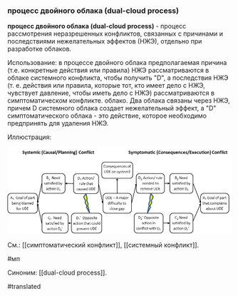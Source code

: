 ### процесс двойного облака (dual-cloud process)

**процесс двойного облака (dual-cloud process)** - процесс рассмотрения неразрешенных конфликтов, связанных с причинами и последствиями нежелательных эффектов (НЖЭ), отдельно при разработке облаков.

Использование: в процессе двойного облака предполагаемая причина (т.е. конкретные действия или правила) НЖЭ рассматриваются в облаке системного конфликта, чтобы получить \"D\", а последствия НЖЭ (т. е. действия или правила, которые тот, кто имеет дело с НЖЭ, чувствует давление, чтобы иметь дело с НЖЭ) рассматриваются в симптоматическом конфликте. облако. Два облака связаны через НЖЭ, причем D системного облака создает нежелательный эффект, а "D" симптоматического облака - это действие, которое необходимо предпринять для удаления НЖЭ.

Иллюстрация:

![](images/image19.png)

См.: [[симптоматический конфликт]], [[системный конфликт]].

#мп

Синоним: [[dual-cloud process]].

#translated
